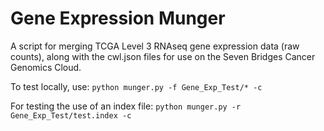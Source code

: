 # Gene Expression Munger

A script for merging TCGA Level 3 RNAseq gene expression data (raw counts), along with the cwl.json files for use on the Seven Bridges Cancer Genomics Cloud.

To test locally, use: `python munger.py -f Gene_Exp_Test/* -c`

For testing the use of an index file: `python munger.py -r Gene_Exp_Test/test.index -c`
